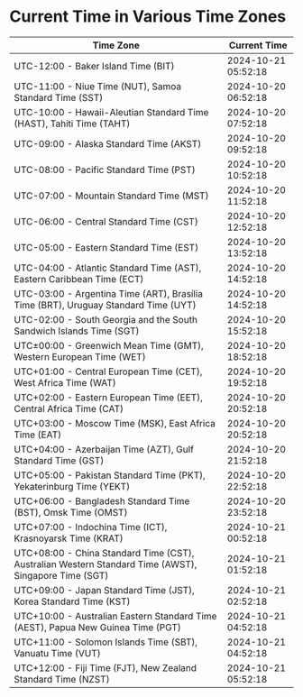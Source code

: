 # Current Time in Various Time Zones

| Time Zone | Current Time |
|-----------|--------------|
| UTC-12:00 - Baker Island Time (BIT) | 2024-10-21 05:52:18 |
| UTC-11:00 - Niue Time (NUT), Samoa Standard Time (SST) | 2024-10-20 06:52:18 |
| UTC-10:00 - Hawaii-Aleutian Standard Time (HAST), Tahiti Time (TAHT) | 2024-10-20 07:52:18 |
| UTC-09:00 - Alaska Standard Time (AKST) | 2024-10-20 09:52:18 |
| UTC-08:00 - Pacific Standard Time (PST) | 2024-10-20 10:52:18 |
| UTC-07:00 - Mountain Standard Time (MST) | 2024-10-20 11:52:18 |
| UTC-06:00 - Central Standard Time (CST) | 2024-10-20 12:52:18 |
| UTC-05:00 - Eastern Standard Time (EST) | 2024-10-20 13:52:18 |
| UTC-04:00 - Atlantic Standard Time (AST), Eastern Caribbean Time (ECT) | 2024-10-20 14:52:18 |
| UTC-03:00 - Argentina Time (ART), Brasília Time (BRT), Uruguay Standard Time (UYT) | 2024-10-20 14:52:18 |
| UTC-02:00 - South Georgia and the South Sandwich Islands Time (SGT) | 2024-10-20 15:52:18 |
| UTC±00:00 - Greenwich Mean Time (GMT), Western European Time (WET) | 2024-10-20 18:52:18 |
| UTC+01:00 - Central European Time (CET), West Africa Time (WAT) | 2024-10-20 19:52:18 |
| UTC+02:00 - Eastern European Time (EET), Central Africa Time (CAT) | 2024-10-20 20:52:18 |
| UTC+03:00 - Moscow Time (MSK), East Africa Time (EAT) | 2024-10-20 20:52:18 |
| UTC+04:00 - Azerbaijan Time (AZT), Gulf Standard Time (GST) | 2024-10-20 21:52:18 |
| UTC+05:00 - Pakistan Standard Time (PKT), Yekaterinburg Time (YEKT) | 2024-10-20 22:52:18 |
| UTC+06:00 - Bangladesh Standard Time (BST), Omsk Time (OMST) | 2024-10-20 23:52:18 |
| UTC+07:00 - Indochina Time (ICT), Krasnoyarsk Time (KRAT) | 2024-10-21 00:52:18 |
| UTC+08:00 - China Standard Time (CST), Australian Western Standard Time (AWST), Singapore Time (SGT) | 2024-10-21 01:52:18 |
| UTC+09:00 - Japan Standard Time (JST), Korea Standard Time (KST) | 2024-10-21 02:52:18 |
| UTC+10:00 - Australian Eastern Standard Time (AEST), Papua New Guinea Time (PGT) | 2024-10-21 04:52:18 |
| UTC+11:00 - Solomon Islands Time (SBT), Vanuatu Time (VUT) | 2024-10-21 04:52:18 |
| UTC+12:00 - Fiji Time (FJT), New Zealand Standard Time (NZST) | 2024-10-21 05:52:18 |
